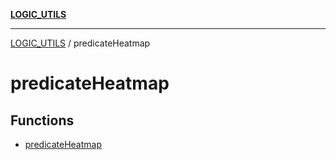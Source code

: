 [**LOGIC_UTILS**](../README.md)

***

[LOGIC_UTILS](../README.md) / predicateHeatmap

# predicateHeatmap

## Functions

- [predicateHeatmap](functions/predicateHeatmap.md)
